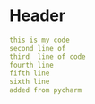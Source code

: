# Header
```yaml {.line-numbers}
this is my code
second line of
third  line of code
fourth line
fifth line
sixth line
added from pycharm
```
